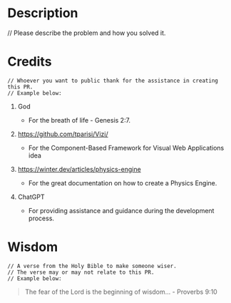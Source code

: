 
# Description

// Please describe the problem and how you solved it.

# Credits

```
// Whoever you want to public thank for the assistance in creating this PR.
// Example below:
```

1. God
   - For the breath of life - Genesis 2:7.

2. https://github.com/tparisi/Vizi/
   - For the Component-Based Framework for Visual Web Applications idea

3. https://winter.dev/articles/physics-engine
   - For the great documentation on how to create a Physics Engine.

4. ChatGPT
   - For providing assistance and guidance during the development process.

# Wisdom

```
// A verse from the Holy Bible to make someone wiser.
// The verse may or may not relate to this PR.
// Example below:
```

> The fear of the Lord is the beginning of wisdom... - Proverbs 9:10
